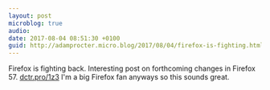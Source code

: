 ```yaml
---
layout: post
microblog: true
audio: 
date: 2017-08-04 08:51:30 +0100
guid: http://adamprocter.micro.blog/2017/08/04/firefox-is-fighting.html
---
```

Firefox is fighting back. Interesting post on forthcoming changes in Firefox 57. [dctr.pro/1z3](http://dctr.pro/1z3) I'm a big Firefox fan anyways so this sounds great. 
